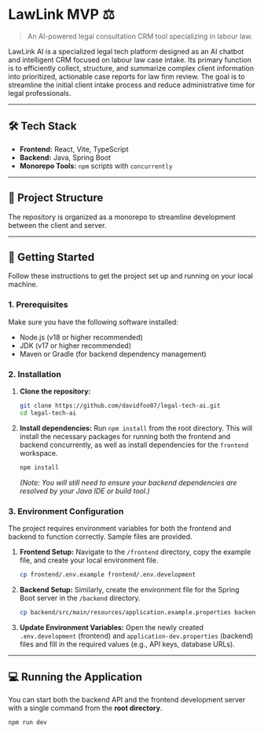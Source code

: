 # LawLink MVP ⚖️

> An AI-powered legal consultation CRM tool specializing in labour law.

LawLink AI is a specialized legal tech platform designed as an AI chatbot and intelligent CRM focused on labour law case intake. Its primary function is to efficiently collect, structure, and summarize complex client information into prioritized, actionable case reports for law firm review. The goal is to streamline the initial client intake process and reduce administrative time for legal professionals.

---

## 🛠️ Tech Stack

-   **Frontend:** React, Vite, TypeScript
-   **Backend:** Java, Spring Boot
-   **Monorepo Tools:** `npm` scripts with `concurrently`

---

## 📂 Project Structure

The repository is organized as a monorepo to streamline development between the client and server.

---

## 🚀 Getting Started

Follow these instructions to get the project set up and running on your local machine.

### 1. Prerequisites

Make sure you have the following software installed:

-   Node.js (v18 or higher recommended)
-   JDK (v17 or higher recommended)
-   Maven or Gradle (for backend dependency management)

### 2. Installation

1.  **Clone the repository:**

    ```sh
    git clone https://github.com/davidfoo07/legal-tech-ai.git
    cd legal-tech-ai
    ```

2.  **Install dependencies:**
    Run `npm install` from the root directory. This will install the necessary packages for running both the frontend and backend concurrently, as well as install dependencies for the `frontend` workspace.
    ```sh
    npm install
    ```
    _(Note: You will still need to ensure your backend dependencies are resolved by your Java IDE or build tool.)_

### 3. Environment Configuration

The project requires environment variables for both the frontend and backend to function correctly. Sample files are provided.

1.  **Frontend Setup:**
    Navigate to the `/frontend` directory, copy the example file, and create your local environment file.

    ```sh
    cp frontend/.env.example frontend/.env.development
    ```

2.  **Backend Setup:**
    Similarly, create the environment file for the Spring Boot server in the `/backend` directory.

    ```sh
    cp backend/src/main/resources/application.example.properties backend/src/main/resources/application-dev.properties
    ```

3.  **Update Environment Variables:**
    Open the newly created `.env.development` (frontend) and `application-dev.properties` (backend) files and fill in the required values (e.g., API keys, database URLs).

---

## 💻 Running the Application

You can start both the backend API and the frontend development server with a single command from the **root directory**.

```sh
npm run dev
```
